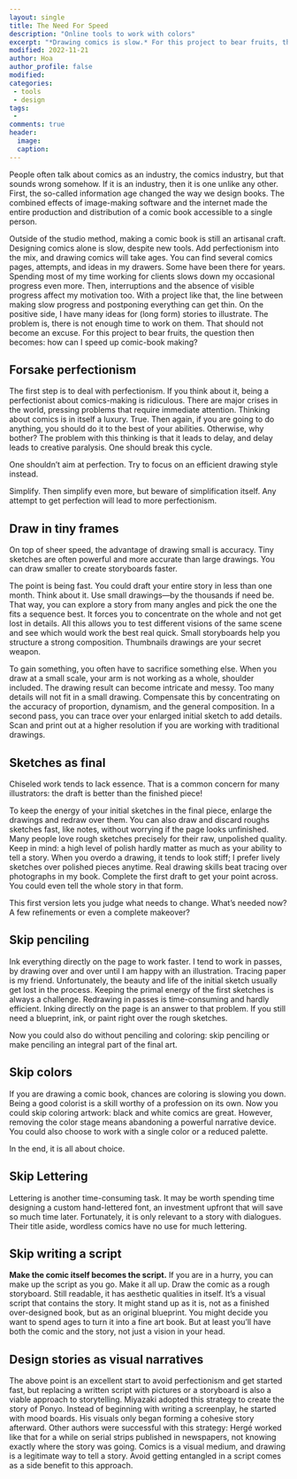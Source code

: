 ```yaml
---
layout: single
title: The Need For Speed
description: "Online tools to work with colors"
excerpt: "*Drawing comics is slow.* For this project to bear fruits, the question then becomes: how can I speed up comic-book making?"
modified: 2022-11-21
author: Hoa
author_profile: false
modified:
categories:
 - tools
 - design
tags:
 - 
comments: true
header:
  image:
  caption:
---
```


People often talk about comics as an industry, the comics industry, but that sounds wrong somehow. If it is an industry, then it is one unlike any other. First, the so-called information age changed the way we design books. The combined effects of image-making software and the internet made the entire production and distribution of a comic book accessible to a single person.

Outside of the studio method, making a comic book is still an artisanal craft. Designing comics alone is slow, despite new tools. Add perfectionism into the mix, and drawing comics will take ages. You can find several comics pages, attempts, and ideas in my drawers. Some have been there for years. Spending most of my time working for clients slows down my occasional progress even more. Then, interruptions and the absence of visible progress affect my motivation too. With a project like that, the line between making slow progress and postponing everything can get thin. On the positive side, I have many ideas for (long form) stories to illustrate. The problem is, there is not enough time to work on them. That should not become an excuse. For this project to bear fruits, the question then becomes: how can I speed up comic-book making?

## Forsake perfectionism

The first step is to deal with perfectionism. If you think about it, being a perfectionist about comics-making is ridiculous. There are major crises in the world, pressing problems that require immediate attention. Thinking about comics is in itself a luxury. True. Then again, if you are going to do anything, you should do it to the best of your abilities. Otherwise, why bother? The problem with this thinking is that it leads to delay, and delay leads to creative paralysis. One should break this cycle.

One shouldn’t aim at perfection. Try to focus on an efficient drawing style instead.

Simplify. Then simplify even more, but beware of simplification itself. Any attempt to get perfection will lead to more perfectionism.

## Draw in tiny frames

On top of sheer speed, the advantage of drawing small is accuracy. Tiny sketches are often powerful and more accurate than large drawings. You can draw smaller to create storyboards faster.

The point is being fast. You could draft your entire story in less than one month. Think about it. Use small drawings—by the thousands if need be. That way, you can explore a story from many angles and pick the one the fits a sequence best. It forces you to concentrate on the whole and not get lost in details. All this allows you to test different visions of the same scene and see which would work the best real quick. Small storyboards help you structure a strong composition. Thumbnails drawings are your secret weapon.

To gain something, you often have to sacrifice something else. When you draw at a small scale, your arm is not working as a whole, shoulder included. The drawing result can become intricate and messy. Too many details will not fit in a small drawing. Compensate this by concentrating on the accuracy of proportion, dynamism, and the general composition. In a second pass, you can trace over your enlarged initial sketch to add details. Scan and print out at a higher resolution if you are working with traditional drawings.

## Sketches as final

Chiseled work tends to lack essence. That is a common concern for many illustrators: the draft is better than the finished piece!

To keep the energy of your initial sketches in the final piece, enlarge the drawings and redraw over them. You can also draw and discard roughs sketches fast, like notes, without worrying if the page looks unfinished. Many people love rough sketches precisely for their raw, unpolished quality. Keep in mind: a high level of polish hardly matter as much as your ability to tell a story. When you overdo a drawing, it tends to look stiff; I prefer lively sketches over polished pieces anytime. Real drawing skills beat tracing over photographs in my book. Complete the first draft to get your point across. You could even tell the whole story in that form. 

This first version lets you judge what needs to change. What’s needed now? A few refinements or even a complete makeover?

## Skip penciling 

Ink everything directly on the page to work faster. I tend to work in passes, by drawing over and over until I am happy with an illustration. Tracing paper is my friend. Unfortunately, the beauty and life of the initial sketch usually get lost in the process. Keeping the primal energy of the first sketches is always a challenge. Redrawing in passes is time-consuming and hardly efficient. Inking directly on the page is an answer to that problem. If you still need a blueprint, ink, or paint right over the rough sketches. 

Now you could also do without penciling and coloring: skip penciling or make penciling an integral part of the final art.

## Skip colors

If you are drawing a comic book, chances are coloring is slowing you down. Being a good colorist is a skill worthy of a profession on its own. Now you could skip coloring artwork: black and white comics are great. However, removing the color stage means abandoning a powerful narrative device. You could also choose to work with a single color or a reduced palette. 

In the end, it is all about choice.

## Skip Lettering

Lettering is another time-consuming task. It may be worth spending time designing a custom hand-lettered font, an investment upfront that will save so much time later. Fortunately, it is only relevant to a story with dialogues. Their title aside, wordless comics have no use for much lettering.

## Skip writing a script


**Make the comic itself becomes the script.** If you are in a hurry, you can make up the script as you go. Make it all up. Draw the comic as a rough storyboard. Still readable, it has aesthetic qualities in itself. It’s a visual script that contains the story. It might stand up as it is, not as a finished over-designed book, but as an original blueprint. You might decide you want to spend ages to turn it into a fine art book. But at least you’ll have both the comic and the story, not just a vision in your head.

## Design stories as visual narratives

The above point is an excellent start to avoid perfectionism and get started fast, but replacing a written script with pictures or a storyboard is also a viable approach to storytelling. Miyazaki adopted this strategy to create the story of Ponyo. Instead of beginning with writing a screenplay, he started with mood boards. His visuals only began forming a cohesive story afterward. Other authors were successful with this strategy: Hergé worked like that for a while on serial strips published in newspapers, not knowing exactly where the story was going. Comics is a visual medium, and drawing is a legitimate way to tell a story. Avoid getting entangled in a script comes as a side benefit to this approach.


